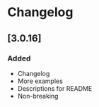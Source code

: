 # Changelog

## [3.0.16]
### Added
- Changelog
- More examples
- Descriptions for README
- Non-breaking
